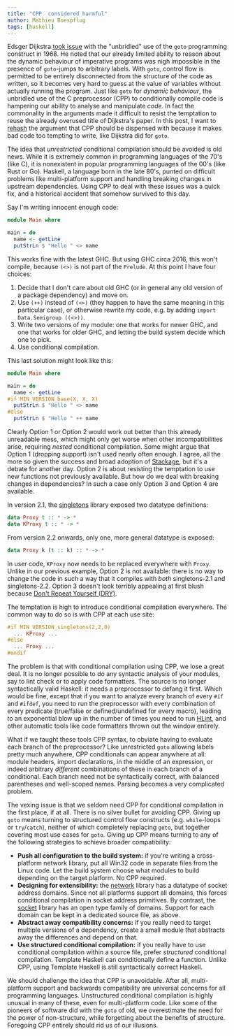 ```yaml
---
title: "CPP  considered harmful"
author: Mathieu Boespflug
tags: [haskell]
---
```


Edsger Dijkstra [took issue][goto-considered-harmful] with the
"unbridled" use of the `goto` programming construct in 1968. He noted
that our already limited ability to reason about the dynamic behaviour
of imperative programs was nigh impossible in the presence of
`goto`-jumps to arbitrary labels. With `goto`, control flow is
permitted to be entirely disconnected from the structure of the code
as written, so it becomes very hard to guess at the value of variables
without actually running the program. Just like `goto` for _dynamic
behaviour_, the unbridled use of the C preprocessor (CPP) to
conditionally compile code is hampering our ability to analyse and
manipulate _code_. In fact the commonality in the arguments made it
difficult to resist the temptation to reuse the already overused title
of Dijkstra's paper. In this post, I want to [rehash][ifdef-harmful]
the argument that CPP should be dispensed with because it makes bad
code too tempting to write, like Dijkstra did for `goto`.

The idea that _unrestricted_ conditional compilation should be avoided
is old news. While it is extremely common in programming languages of
the 70's (like C), it is nonexistent in popular programming languages
of the 00's (like Rust or Go). Haskell, a language born in the late
80's, punted on difficult problems like multi-platform support and
handling breaking changes in upstream dependencies. Using CPP to deal
with these issues was a quick fix, and a historical accident that
somehow survived to this day.

Say I'm writing innocent enough code:

```haskell
module Main where

main = do
  name <- getLine
  putStrLn $ "Hello " <> name
```

This works fine with the latest GHC. But using GHC circa 2016, this
won't compile, because `(<>)` is not part of the `Prelude`. At this
point I have four choices:

1. Decide that I don't care about old GHC (or in general any old
   version of a package dependency) and move on.
2. Use `(++)` instead of `(<>)` (they happen to have the same meaning
   in this particular case), or otherwise rewrite my code, e.g. by
   adding `import Data.Semigroup ((<>))`.
3. Write two versions of my module: one that works for newer GHC, and
   one that works for older GHC, and letting the build system decide
   which one to pick.
4. Use conditional compilation.

This last solution might look like this:

```haskell
module Main where

main = do
  name <- getLine
#if MIN_VERSION_base(X, X, X)
  putStrLn $ "Hello " <> name
#else
  putStrLn $ "Hello " ++ name
```

Clearly Option 1 or Option 2 would work out better than this already
unreadable mess, which might only get worse when other
incompatibilities arise, requiring _nested_ conditional compilation.
Some might argue that Option 1 (dropping support) isn't used nearly
often enough. I agree, all the more so given the success and broad
adoption of [Stackage][stackage], but it's a debate for another
day. Option 2 is about resisting the temptation to use new functions
not previously available. But how do we deal with breaking changes in
dependencies? In such a case only Option 3 and Option 4 are available.

In version 2.1, the [singletons][singletons] library exposed two
datatype definitions:

```haskell
data Proxy t :: * -> *
data KProxy t :: * -> *
```

From version 2.2 onwards, only one, more general datatype is exposed:

```haskell
data Proxy k (t :: k) :: * -> *
```

In user code, `KProxy` now needs to be replaced everywhere with
`Proxy`. Unlike in our previous example, Option 2 is not available:
there is no way to change the code in such a way that it compiles with
_both_ singletons-2.1 and singletons-2.2. Option 3 doesn't look
terribly appealing at first blush
because [Don't Repeat Yourself (DRY)][dry].

The temptation is high to introduce conditional compilation
everywhere. The common way to do so is with CPP at each use site:

```haskell
#if MIN_VERSION_singletons(2,2,0)
  ... KProxy ...
#else
  ... Proxy ...
#endif
```

The problem is that with conditional compilation using CPP, we lose
a great deal. It is no longer possible to do any syntactic analysis of
your modules, say to lint check or to apply code formatters. The
source is no longer syntactically valid Haskell: it needs
a preprocessor to defang it first. Which would be fine, except that if
you want to analyze every branch of every `#if` and `#ifdef`, you need
to run the preprocessor with every combination of every predicate
(true/false or defined/undefined for every macro), leading to an
exponential blow up in the number of times you need to
run [HLint][hlint], and other automatic tools like code formatters
thrown out the window entirely.

What if we taught these tools CPP syntax, to obviate having to
evaluate each branch of the preprocessor? Like unrestricted `goto`
allowing labels pretty much anywhere, CPP conditionals can appear
anywhere at all: module headers, import declarations, in the middle of
an expression, or indeed arbitrary _different_ combinations of these in
each branch of a conditional. Each branch need not be syntactically
correct, with balanced parentheses and well-scoped names. Parsing
becomes a very complicated problem.

The vexing issue is that we seldom need CPP for conditional
compilation in the first place, if at all. There is no silver bullet
for avoiding CPP. Giving up `goto` means turning to structured control
flow constructs (e.g. `while`-loops or `try`/`catch`), neither of
which completely replacing `goto`, but together covering most use
cases for `goto`. Giving up CPP means turning to any of the following
strategies to achieve broader compatibility:

- **Push all configuration to the build system:** if you're writing
  a cross-platform network library, put all Win32 code in separate
  files from the Linux code. Let the build system choose what modules
  to build depending on the target platform. No CPP required.
- **Designing for extensibility:** the [network][network] library has
  a datatype of socket address domains. Since not all platforms
  support all domains, this forces conditional compilation in socket
  address primitives. By contrast, the [socket][socket] library has an
  open type family of domains. Support for each domain can be kept in
  a dedicated source file, as above.
- **Abstract away compatibility concerns:** if you really need to
  target multiple versions of a dependency, create a small module that
  abstracts away the differences and depend on that.
- **Use structured conditional compilation:** if you really have to
  use conditional compilation within a source file, prefer
  _structured_ conditional compilation. Template Haskell can
  conditionally define a function. Unlike CPP, using Template Haskell
  is still syntactically correct Haskell.

We should challenge the idea that CPP is unavoidable. After all,
multi-platform support and backwards compatibility are universal
concerns for all programming languages. Unstructured conditional
compilation is highly unusual in many of these, even for
multi-platform code. Like some of the pioneers of software did with
the `goto` of old, we overestimate the need for the power of
non-structure, while forgetting about the benefits of structure.
Foregoing CPP entirely should rid us of our illusions.

[dry]: https://en.wikipedia.org/wiki/Don%27t_repeat_yourself
[hlint]: https://hackage.haskell.org/package/hlint
[network]: https://hackage.haskell.org/package/network
[singletons]: http://hackage.haskell.org/package/singletons
[socket]: https://hackage.haskell.org/package/socket
[stackage]: https://www.stackage.org/
[goto-considered-harmful]: https://homepages.cwi.nl/~storm/teaching/reader/Dijkstra68.pdf
[ifdef-harmful]: http://www.literateprogramming.com/ifdefs.pdf
